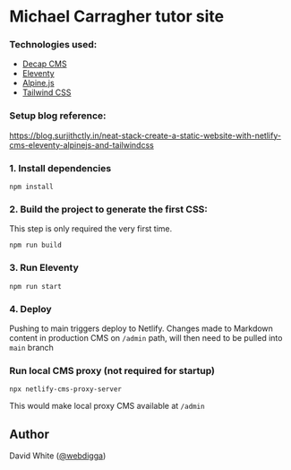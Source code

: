 # Michael Carragher tutor site

### Technologies used:

- [Decap CMS](https://decapcms.org/)
- [Eleventy](https://www.11ty.dev/)
- [Alpine.js](https://github.com/alpinejs/alpine)
- [Tailwind CSS](https://tailwindcss.com/)

### Setup blog reference:

https://blog.surjithctly.in/neat-stack-create-a-static-website-with-netlify-cms-eleventy-alpinejs-and-tailwindcss


### 1\. Install dependencies

```
npm install
```

### 2\. Build the project to generate the first CSS:

This step is only required the very first time.

```
npm run build
```

### 3\. Run Eleventy

```
npm run start
```

### 4\. Deploy

Pushing to main triggers deploy to Netlify. Changes made to Markdown content in production CMS on `/admin` path, will then need to be pulled into `main` branch

### Run local CMS proxy (not required for startup)

```
npx netlify-cms-proxy-server
```

This would make local proxy CMS available at `/admin`

## Author

David White ([@webdigga](https://github.com/webdigga/))
